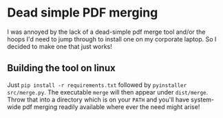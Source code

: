 # Dead simple PDF merging

I was annoyed by the lack of a dead-simple pdf merge tool and/or the hoops I'd need to jump through to install one on my corporate laptop. So I decided to make one that just works!

## Building the tool on linux

Just ```pip install -r requirements.txt``` followed by ```pyinstaller src/merge.py```. The executable
```merge``` will then appear under ```dist/merge```. Throw that into a directory which is on your ```PATH```
and you'll have system-wide pdf merging readily available where ever the need might arise!
